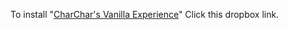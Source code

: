 To install "[CharChar's Vanilla Experience]([https://www.dropbox.com/scl/fi/zvbzdrqj7iynrv0emuqz2/CharChar-s-Vanilla-Experience.exe?rlkey=xeg1lavyuc4xxr5whc5dndmb3&st=eljl6wn7&dl=0](https://www.dropbox.com/scl/fi/zvbzdrqj7iynrv0emuqz2/CharChar-s-Vanilla-Experience.exe?rlkey=xeg1lavyuc4xxr5whc5dndmb3&st=ibeo1tsf&dl=0))" Click this dropbox link.

